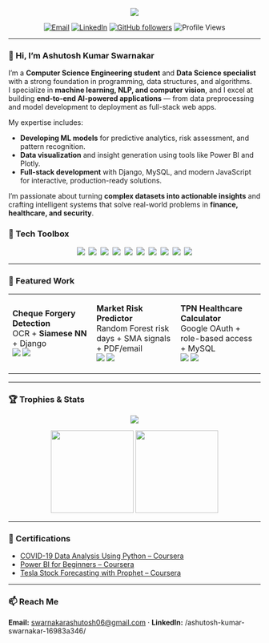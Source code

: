 <!-- HERO -->
<p align="center">
  <img src="https://readme-typing-svg.herokuapp.com?duration=2500&pause=500&center=true&vCenter=true&width=900&lines=Ashutosh+Kumar+Swarnakar;Data+Science+%7C+Machine+Learning+%7C+Django;OCR+%2B+Siamese+NN+%7C+Risk+Analytics+%7C+Healthcare+Apps" />
</p>

<p align="center">
  <a href="mailto:swarnakarashutosh06@gmail.com"><img alt="Email" src="https://img.shields.io/badge/Email-contact-1f6feb?logo=gmail&logoColor=white"></a>
  <a href="https://www.linkedin.com/in/ashutosh-kumar-swarnakar-16983a346/"><img alt="LinkedIn" src="https://img.shields.io/badge/LinkedIn-Connect-0a66c2?logo=linkedin&logoColor=white"></a>
  <a href="https://github.com/swarnakar06"><img alt="GitHub followers" src="https://img.shields.io/github/followers/swarnakar06?label=Follow&style=flat&color=8b949e"></a>
  <img alt="Profile Views" src="https://komarev.com/ghpvc/?username=swarnakar06&color=grey">
</p>

---

### 👋 Hi, I’m Ashutosh Kumar Swarnakar

I’m a **Computer Science Engineering student** and **Data Science specialist** with a strong foundation in programming, data structures, and algorithms.  
I specialize in **machine learning, NLP, and computer vision**, and I excel at building **end-to-end AI-powered applications** — from data preprocessing and model development to deployment as full-stack web apps.

My expertise includes:
- **Developing ML models** for predictive analytics, risk assessment, and pattern recognition.
- **Data visualization** and insight generation using tools like Power BI and Plotly.
- **Full-stack development** with Django, MySQL, and modern JavaScript for interactive, production-ready solutions.

I’m passionate about turning **complex datasets into actionable insights** and crafting intelligent systems that solve real-world problems in **finance, healthcare, and security**.


### 🧰 Tech Toolbox
<p align="center">
  <img src="https://img.shields.io/badge/Python-3776AB?logo=python&logoColor=white">&nbsp;
  <img src="https://img.shields.io/badge/C++-00599C?logo=c%2B%2B&logoColor=white">&nbsp;
  <img src="https://img.shields.io/badge/Django-0C4B33?logo=django&logoColor=white">&nbsp;
  <img src="https://img.shields.io/badge/DRF-BA0C2F?logo=fastapi&logoColor=white">&nbsp;
  <img src="https://img.shields.io/badge/TensorFlow-FF6F00?logo=tensorflow&logoColor=white">&nbsp;
  <img src="https://img.shields.io/badge/OpenCV-5C3EE8?logo=opencv&logoColor=white">&nbsp;
  <img src="https://img.shields.io/badge/scikit--learn-F7931E?logo=scikitlearn&logoColor=white">&nbsp;
  <img src="https://img.shields.io/badge/Plotly-3F4F75?logo=plotly&logoColor=white">&nbsp;
  <img src="https://img.shields.io/badge/MySQL-4479A1?logo=mysql&logoColor=white">&nbsp;
  <img src="https://img.shields.io/badge/AWS-232F3E?logo=amazonaws&logoColor=white">
</p>

---

### 🚀 Featured Work
<table>
<tr>
<td width="33%">
  
**Cheque Forgery Detection**  
OCR + **Siamese NN** + Django  
<a href="https://github.com/swarnakar06/Cheque-Forgery-Detection-Using-OCR-ML"><img src="https://img.shields.io/badge/Repo-View-1f6feb?logo=github"></a>
<a href="https://cheque-forgery-detection.onrender.com"><img src="https://img.shields.io/badge/Demo-Live-success"></a>

</td>
<td width="33%">

**Market Risk Predictor**  
Random Forest risk days + SMA signals + PDF/email  
<a href="https://github.com/swarnakar06/Market-Risk-Analytics-Dashboard"><img src="https://img.shields.io/badge/Repo-View-1f6feb?logo=github"></a>
<a href="https://market-risk-analytics-dashboard.onrender.com/"><img src="https://img.shields.io/badge/Demo-Live-success"></a>

</td>
<td width="33%">

**TPN Healthcare Calculator**  
Google OAuth + role-based access + MySQL  
<a href="https://github.com/swarnakar06/tpn_calculator"><img src="https://img.shields.io/badge/Repo-View-1f6feb?logo=github"></a>
<a href="https://tpn-calculator.onrender.com"><img src="https://img.shields.io/badge/Demo-Live-success"></a>

</td>
</tr>
</table>

---

### 🏆 Trophies & Stats
<p align="center">
  <img src="https://github-profile-trophy.vercel.app/?username=swarnakar06&theme=onestar&no-frame=true&row=1&column=6" />
</p>

<p align="center">
  <img height="165" src="https://github-readme-stats.vercel.app/api?username=swarnakar06&show_icons=true&include_all_commits=true&count_private=true" />
  <img height="165" src="https://github-readme-streak-stats.herokuapp.com/?user=swarnakar06" />
</p>

---

### 📜 Certifications
- [COVID-19 Data Analysis Using Python – Coursera](https://coursera.org/share/e88f571c8669b7cf005cdbdcba40a6be)  
- [Power BI for Beginners – Coursera](https://coursera.org/share/fe9a71dff2b4648eea704c8ea76e8117)  
- [Tesla Stock Forecasting with Prophet – Coursera](https://coursera.org/share/c3ace75046977427949e32641155c64d)

---

### 📫 Reach Me
**Email:** swarnakarashutosh06@gmail.com · **LinkedIn:** /ashutosh-kumar-swarnakar-16983a346/
